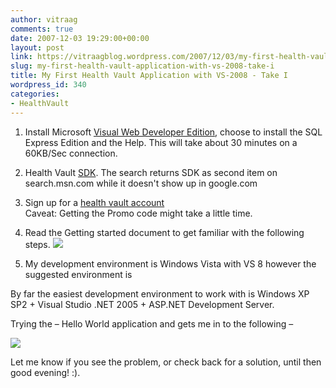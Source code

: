 ```yaml
---
author: vitraag
comments: true
date: 2007-12-03 19:29:00+00:00
layout: post
link: https://vitraagblog.wordpress.com/2007/12/03/my-first-health-vault-application-with-vs-2008-take-i/
slug: my-first-health-vault-application-with-vs-2008-take-i
title: My First Health Vault Application with VS-2008 - Take I
wordpress_id: 340
categories:
- HealthVault
---
```


  

  1. Install Microsoft [Visual Web Developer Edition](http://www.microsoft.com/express/vwd/), choose to install the SQL Express Edition and the Help. This will take about 30 minutes on a 60KB/Sec connection.
  

  2. Health Vault [SDK](http://msdn2.microsoft.com/en-us/healthvault/default.aspx). The search returns SDK as second item on search.msn.com while it doesn't show up in google.com  

  3. Sign up for a [health vault account](http://www.microsofthealthvaultbeta.com/)  
Caveat: Getting the Promo code might take a little time.
  

  4. Read the Getting started document to get familiar with the following steps.
![](http://bp0.blogger.com/_Jc7k7_ysg2g/R1SyCVApFEI/AAAAAAAAAGg/thHz6Eg551E/s320/HealthVault-Process.gif)  


5. My development environment is Windows Vista with VS 8 however the suggested environment is  
  
By far the easiest development environment to work with is Windows XP SP2 + Visual Studio .NET 2005 + ASP.NET Development Server.  
  
Trying the – Hello World application and gets me in to the following –  
  


[![](http://bp1.blogger.com/_Jc7k7_ysg2g/R1SzLlApFGI/AAAAAAAAAGw/nEL6VqtUFtE/s320/HealthVault-VS2008-Error.jpg)](http://bp1.blogger.com/_Jc7k7_ysg2g/R1SzLlApFGI/AAAAAAAAAGw/ia37wXrwTuY/s1600-R/HealthVault-VS2008-Error.jpg)

  


  
  


Let me know if you see the problem, or check back for a solution, until then good evening! :). 
